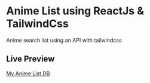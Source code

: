 # Anime List using ReactJs & TailwindCss

Anime search  list using an API with tailwindcss

## Live Preview 

[My Anime List DB](http://myanimelistdb.netlify.app/)
